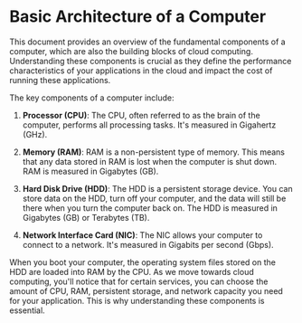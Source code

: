 # Basic Architecture of a Computer

This document provides an overview of the fundamental components of a computer, which are also the building blocks of cloud computing. Understanding these components is crucial as they define the performance characteristics of your applications in the cloud and impact the cost of running these applications.

The key components of a computer include:

1. **Processor (CPU)**: The CPU, often referred to as the brain of the computer, performs all processing tasks. It's measured in Gigahertz (GHz).

2. **Memory (RAM)**: RAM is a non-persistent type of memory. This means that any data stored in RAM is lost when the computer is shut down. RAM is measured in Gigabytes (GB).

3. **Hard Disk Drive (HDD)**: The HDD is a persistent storage device. You can store data on the HDD, turn off your computer, and the data will still be there when you turn the computer back on. The HDD is measured in Gigabytes (GB) or Terabytes (TB).

4. **Network Interface Card (NIC)**: The NIC allows your computer to connect to a network. It's measured in Gigabits per second (Gbps).

When you boot your computer, the operating system files stored on the HDD are loaded into RAM by the CPU. As we move towards cloud computing, you'll notice that for certain services, you can choose the amount of CPU, RAM, persistent storage, and network capacity you need for your application. This is why understanding these components is essential.
